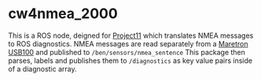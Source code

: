 # cw4nmea_2000

This is a ROS node, deigned for [Project11](https://github.com/CCOMJHC/project11) which translates NMEA messages to ROS diagnostics.
NMEA messages are read separately from a [Maretron USB100](https://www.maretron.com/products/usb100.php) and published to ```/ben/sensors/nmea_sentence```
This package then parses, labels and publishes them to ```/diagnostics``` as key value pairs inside of a diagnostic array.
